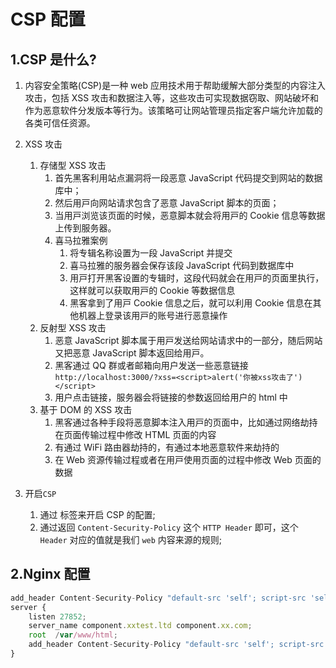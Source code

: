 # CSP 配置

## 1.CSP 是什么?

1. 内容安全策略(CSP)是一种 web 应用技术用于帮助缓解大部分类型的内容注入攻击，包括 XSS 攻击和数据注入等，这些攻击可实现数据窃取、网站破坏和作为恶意软件分发版本等行为。该策略可让网站管理员指定客户端允许加载的各类可信任资源。
2. XSS 攻击

   1. 存储型 XSS 攻击
      1. ⾸先⿊客利⽤站点漏洞将⼀段恶意 JavaScript 代码提交到⽹站的数据库中；
      2. 然后⽤⼾向⽹站请求包含了恶意 JavaScript 脚本的⻚⾯；
      3. 当⽤⼾浏览该⻚⾯的时候，恶意脚本就会将⽤⼾的 Cookie 信息等数据上传到服务器。
      4. 喜马拉雅案例
         1. 将专辑名称设置为⼀段 JavaScript 并提交
         2. 喜⻢拉雅的服务器会保存该段 JavaScript 代码到数据库中
         3. ⽤⼾打开⿊客设置的专辑时，这段代码就会在⽤⼾的⻚⾯⾥执⾏，这样就可以获取⽤⼾的 Cookie 等数据信息
         4. ⿊客拿到了⽤⼾ Cookie 信息之后，就可以利⽤ Cookie 信息在其他机器上登录该⽤⼾的账号进行恶意操作
   2. 反射型 XSS 攻击
      1. 恶意 JavaScript 脚本属于⽤⼾发送给⽹站请求中的⼀部分，随后⽹站⼜把恶意 JavaScript 脚本返回给⽤⼾。
      2. 黑客通过 QQ 群或者邮箱向用户发送一些恶意链接`http://localhost:3000/?xss=<script>alert('你被xss攻击了')</script>`
      3. 用户点击链接，服务器会将链接的参数返回给用户的 html 中
   3. 基于 DOM 的 XSS 攻击
      1. ⿊客通过各种⼿段将恶意脚本注⼊⽤⼾的⻚⾯中，⽐如通过⽹络劫持在⻚⾯传输过程中修改 HTML ⻚⾯的内容
      2. 有通过 WiFi 路由器劫持的，有通过本地恶意软件来劫持的
      3. 在 Web 资源传输过程或者在⽤⼾使⽤⻚⾯的过程中修改 Web ⻚⾯的数据

3. 开启`CSP`
   1. 通过 <meta> 标签来开启 CSP 的配置; <meta http-equiv="Content-Security-Policy" content="default-src 'self'; img-src https://*;">
   2. 通过返回 `Content-Security-Policy` 这个 `HTTP Header` 即可，这个 `Header` 对应的值就是我们 `web` 内容来源的规则;

## 2.Nginx 配置

```js
add_header Content-Security-Policy "default-src 'self'; script-src 'self' 'unsafe-inline' 'unsafe-eval'; style-src 'self' 'unsafe-inline'; img-src 'self' aimg.kwcdn.com  data:; font-src 'self'; connect-src 'self'";
server {
    listen 27852;
    server_name component.xxtest.ltd component.xx.com;
    root  /var/www/html;
    add_header Content-Security-Policy "default-src 'self'; script-src 'self' 'unsafe-inline' 'unsafe-eval'; style-src 'self' 'unsafe-inline'; img-src 'self' aimg.kwcdn.com  data:; font-src 'self'; connect-src 'self'";
}
```
